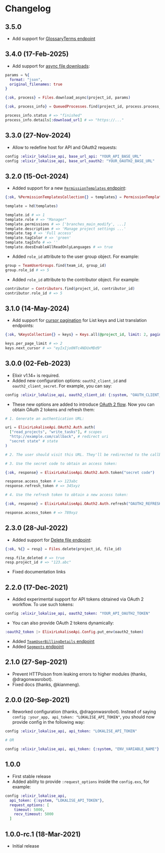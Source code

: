 # Changelog

## 3.5.0

* Add support for [GlossaryTerms endpoint](https://developers.lokalise.com/reference/list-glossary-terms)

## 3.4.0 (17-Feb-2025)

* Add support for [async file downloads](https://developers.lokalise.com/reference/download-files-async):

```elixir
params = %{
  format: "json",
  original_filenames: true
}

{:ok, process} = Files.download_async(project_id, params)

{:ok, process_info} = QueuedProcesses.find(project_id, process.process_id)

process_info.status # => "finished"
process_info.details[:download_url] # => "https://..."
```

## 3.3.0 (27-Nov-2024)

* Allow to redefine host for API and OAuth2 requests:

```elixir
config :elixir_lokalise_api, base_url_api: "YOUR_API_BASE_URL"
config :elixir_lokalise_api, base_url_oauth2: "YOUR_OAUTH2_BASE_URL"
```

## 3.2.0 (15-Oct-2024)

* Added support for a new [`PermissionTemplates` endpoint](https://developers.lokalise.com/reference/list-all-permission-templates):

```elixir
{:ok, %PermissionTemplatesCollection{} = templates} = PermissionTemplates.all(team_id)

template = hd(templates)

template.id # => 1
template.role # => "Manager"
template.permissions # => ['branches_main_modify', ...]
template.description # => 'Manage project settings ...'
template.tag # => 'Full access'
template.tagColor # => 'green'
template.tagInfo # => ''
template.doesEnableAllReadOnlyLanguages # => true
```

* Added `role_id` attribute to the user group object. For example:

```elixir
group = TeamUserGroups.find(team_id, group_id)
group.role_id # => 5
```

* Added `role_id` attribute to the contributor object. For example:

```elixir
contributor = Contributors.find(project_id, contributor_id)
contributor.role_id # => 5
```

## 3.1.0 (14-May-2024)

* Add support for [cursor pagination](https://lokalise.github.io/elixir-lokalise-api/api/getting-started#cursor-pagination) for List keys and List translation endpoints:

```elixir
{:ok, %KeysCollection{} = keys} = Keys.all(@project_id, limit: 2, pagination: "cursor", cursor: "eyIxIjozNzk3ODEzODh9")

keys.per_page_limit # => 2
keys.next_cursor # => "eyIxIjo0NTc4NDUxMDd9"
```

## 3.0.0 (02-Feb-2023)

* Elixir v1.14+ is required.
* Added new configuration options: `oauth2_client_id` and `oauth2_client_secret`. For example, you can say:

```elixir
config :elixir_lokalise_api, oauth2_client_id: {:system, "OAUTH_CLIENT_ID"}
```

* These new options are added to introduce [OAuth 2 flow](https://developers.lokalise.com/docs/oauth-2-flow). Now you can obtain OAuth 2 tokens and refresh them:

```elixir
# 1. Generate an authentication URL:

uri = ElixirLokaliseApi.OAuth2.Auth.auth(
  ["read_projects", "write_tasks"], # scopes
  "http://example.com/callback", # redirect uri
  "secret state" # state
)

# 2. The user should visit this URL. They'll be redirected to the callback along with a secret code.

# 3. Use the secret code to obtain an access token:

{:ok, response} = ElixirLokaliseApi.OAuth2.Auth.token("secret code")

response.access_token # => 123abc
response.refresh_token # => 345xyz

# 4. Use the refresh token to obtain a new access token:

{:ok, response} = ElixirLokaliseApi.OAuth2.Auth.refresh("OAUTH2_REFRESH_TOKEN")

response.access_token # => 789xyz
```

## 2.3.0 (28-Jul-2022)

* Added support for [Delete file endpoint](https://developers.lokalise.com/reference/delete-a-file):

```elixir
{:ok, %{} = resp} = Files.delete(project_id, file_id)

resp.file_deleted # => true
resp.project_id # => "123.abc"
```

* Fixed documentation links

## 2.2.0 (17-Dec-2021)

* Added experimental support for API tokens obtained via OAuth 2 workflow. To use such tokens:

```elixir
config :elixir_lokalise_api, oauth2_token: "YOUR_API_OAUTH2_TOKEN"
```

* You can also provide OAuth 2 tokens dynamically:

```elixir
:oauth2_token |> ElixirLokaliseApi.Config.put_env(oauth2_token)
```

* Added [`TeamUserBillingDetails` endpoint](https://lokalise.github.io/elixir-lokalise-api/api/team-user-billing-details)
* Added [`Segments` endpoint](https://lokalise.github.io/elixir-lokalise-api/api/segments)

## 2.1.0 (27-Sep-2021)

* Prevent HTTPoison from leaking errors to higher modules (thanks, @dragonwasrobot).
* Fixed docs (thanks, @kianmeng).

## 2.0.0 (20-Sep-2021)

* Reworked configuration (thanks, @dragonwasrobot). Instead of saying `config :your_app, api_token: "LOKALISE_API_TOKEN"`, you should now provide config in the following way:

```elixir
config :elixir_lokalise_api, api_token: "LOKALISE_API_TOKEN"

# OR

config :elixir_lokalise_api, api_token: {:system, "ENV_VARIABLE_NAME"} # for env variables
```

## 1.0.0

* First stable release
* Added ability to provide `:request_options` inside the `config.exs`, for example:

```elixir
config :elixir_lokalise_api,
  api_token: {:system, "LOKALISE_API_TOKEN"},
  request_options: [
    timeout: 5000,
    recv_timeout: 5000
  ]
```

## 1.0.0-rc.1 (18-Mar-2021)

* Initial release